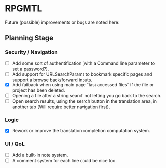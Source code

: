 # RPGMTL  
Future (possible) improvements or bugs are noted here:  
  
## Planning Stage  
  
### Security / Navigation  
- [ ] Add some sort of authentification (with a Command line parameter to set a password?).  
- [ ] Add support for URLSearchParams to bookmark specific pages and support a browse back/forward inputs.  
- [x] Add fallback when using main page "last accessed files" if the file or project has been deleted.  
- [ ] Opening a file after a string search not letting you go back to the search.  
- [ ] Open search results, using the search button in the translation area, in another tab (Will require better navigation first).  
  
### Logic  
  
- [x] Rework or improve the translation completion computation system.  
  
### UI / QoL  
  
- [ ] Add a built-in note system.  
- [ ] A comment system for each line could be nice too.  